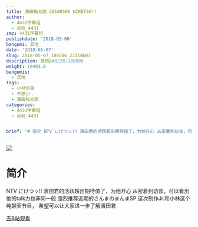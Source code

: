 ```yaml
---
title: 濱田祐太郎 20180506 NIKETSU!!
author:
  - 4431字幕组
  - 叔叔_4431
zmz: 4431字幕组
publishdate: '2018-05-06'
bangumi: 其他
date: '2018-05-07'
slug: 2018-05-07_180506_23114601
description: 其他&#8226;180506
weight: 19493.0
bangumis:
  - 其他
tags:
  - 小林剑道
  - 千原jr.
  - 濱田祐太郎
categories:
  - 4431字幕组
  - 叔叔_4431


brief: "# 简介 NTV にけつッ!! 濱田君的活跃超出期待值了，为他开心 从密着到访谈，可以看出他的talk力也非同一般 强烈推荐近期的さんまのまんまSP 这次制作Jr.和小林这个纯聊天节目， 希望可以让大家进一步了解濱田君"
---
```

![](https://i.imgur.com/rPgkQpk.jpg)
# 简介  
NTV にけつッ!!
濱田君的活跃超出期待值了，为他开心
从密着到访谈，可以看出他的talk力也非同一般
强烈推荐近期的さんまのまんまSP
这次制作Jr.和小林这个纯聊天节目，
希望可以让大家进一步了解濱田君  

[去B站观看](https://www.bilibili.com/video/av23114601/)
 
